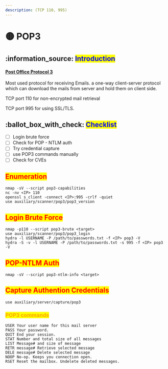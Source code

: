 ```yaml
---
description: (TCP 110, 995)
---
```


# 🟡 POP3

## :information\_source: <mark style="color:blue;">Introduction</mark>

#### [Post Office Protocol 3](https://tools.ietf.org/html/rfc1939)

Most used protocol for receiving Emails. a one-way client-server protocol which can download the mails from server and hold them on client side.

TCP port 110 for non-encrypted mail retrieval

TCP port 995 for using SSL/TLS.

## :ballot\_box\_with\_check: <mark style="color:blue;">Checklist</mark>

* [ ] Login brute force
* [ ] Check for POP - NTLM auth
* [ ] Try credential capture
* [ ] use POP3 commands manually
* [ ] Check for CVEs

## <mark style="color:red;">Enumeration</mark>

```
nmap -sV --script pop3-capabilities
nc -nv <IP> 110
openssl s_client -connect <IP>:995 -crlf -quiet
use auxiliary/scanner/pop3/pop3_version
```

## <mark style="color:red;">Login Brute Force</mark>

```
nmap -p110 --script pop3-brute <target>
use auxiliary/scanner/pop3/pop3_login
hydra -l USERNAME -P /path/to/passwords.txt -f <IP> pop3 -V
hydra -S -v -l USERNAME -P /path/to/passwords.txt -s 995 -f <IP> pop3 -V
```

## <mark style="color:red;">POP-NTLM Auth</mark>

```
nmap -sV --script pop3-ntlm-info <target>
```

## <mark style="color:red;">Capture Authention Credentials</mark>

```
use auxiliary/server/capture/pop3
```

### <mark style="color:orange;">POP3 commands</mark>

```
USER Your user name for this mail server
PASS Your password.
QUIT End your session.
STAT Number and total size of all messages
LIST Message# and size of message
RETR message# Retrieve selected message
DELE message# Delete selected message
NOOP No-op. Keeps you connection open.
RSET Reset the mailbox. Undelete deleted messages.
```
